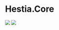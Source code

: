 # Hestia.Core

[![](https://github.com/sduo/Hestia.Core/actions/workflows/main.yml/badge.svg)](https://github.com/sduo/Hestia.Core)
[![](https://img.shields.io/nuget/v/Hestia.Core.svg)](https://www.nuget.org/packages/Hestia.Core)
